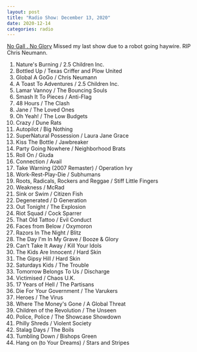 ```yaml
---
layout: post
title: "Radio Show: December 13, 2020"
date: 2020-12-14
categories: radio
---
```


[No Gall . No Glory](https://www.mixcloud.com/jimshreds/december-13-2020-wkdu-917fm/) Missed my last show due to a robot going haywire. RIP Chris Neumann.

1. Nature's Burning / 2.5 Children Inc.
2. Bottled Up / Texas Criffer and Plow United
3. Global A GoGo / Chris Neumann
4. A Toast To Adventures / 2.5 Children Inc.
5. Lamar Vannoy / The Bouncing Souls
6. Smash It To Pieces / Anti-Flag
7. 48 Hours / The Clash
8. Jane / The Loved Ones
9. Oh Yeah! / The Low Budgets
10. Crazy / Dune Rats
11. Autopilot / Big Nothing
12. SuperNatural Possession / Laura Jane Grace
13. Kiss The Bottle / Jawbreaker
14. Party Going Nowhere / Neighborhood Brats
15. Roll On / Giuda
16. Connection / Avail
17. Take Warning (2007 Remaster) / Operation Ivy
18. Work-Rest-Play-Die / Subhumans
19. Roots, Radicals, Rockers and Reggae / Stiff Little Fingers
20. Weakness / McRad
21. Sink or Swim / Citizen Fish
22. Degenerated / D Generation
23. Out Tonight / The Explosion
24. Riot Squad / Cock Sparrer
25. That Old Tattoo / Evil Conduct
26. Faces from Below / Oxymoron
27. Razors In The Night / Blitz
28. The Day I'm In My Grave / Booze & Glory
29. Can't Take It Away / Kill Your Idols
30. The Kids Are Innocent / Hard Skin
31. The Gipsy Hill / Hard Skin
32. Saturdays Kids / The Trouble
33. Tomorrow Belongs To Us / Discharge
34. Victimised / Chaos U.K.
35. 17 Years of Hell / The Partisans
36. Die For Your Government / The Varukers
37. Heroes / The Virus
38. Where The Money's Gone / A Global Threat
39. Children of the Revolution / The Unseen
40. Police, Police / The Showcase Showdown
41. Philly Shreds / Violent Society
42. Stalag Days / The Boils
43. Tumbling Down / Bishops Green
44. Hang on (to Your Dreams) / Stars and Stripes
